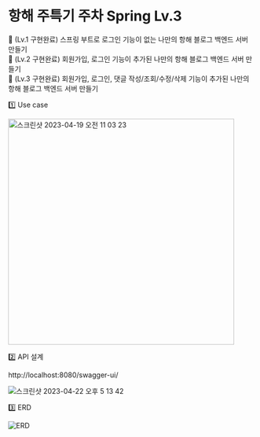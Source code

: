 # 항해 주특기 주차 Spring Lv.3

🏁  (Lv.1 구현완료) 스프링 부트로 로그인 기능이 없는 나만의 항해 블로그 백엔드 서버 만들기 <br>
🏁  (Lv.2 구현완료) 회원가입, 로그인 기능이 추가된 나만의 항해 블로그 백엔드 서버 만들기 <br>
🏁  (Lv.3 구현완료) 회원가입, 로그인, 댓글 작성/조회/수정/삭제 기능이 추가된 나만의 항해 블로그 백엔드 서버 만들기

1️⃣ Use case

<img width="460" alt="스크린샷 2023-04-19 오전 11 03 23" src="https://user-images.githubusercontent.com/97949070/232947490-2225043b-89cc-45f3-8d20-38f6be570d04.png">

2️⃣ API 설계

http://localhost:8080/swagger-ui/

![스크린샷 2023-04-22 오후 5 13 42](https://user-images.githubusercontent.com/97949070/233772072-70547b48-e4a3-46a4-9d20-9e1b0184685c.png)



3️⃣ ERD

![ERD](https://user-images.githubusercontent.com/97949070/233754312-52cbdf92-0827-4689-bffa-60696a26668c.png)

